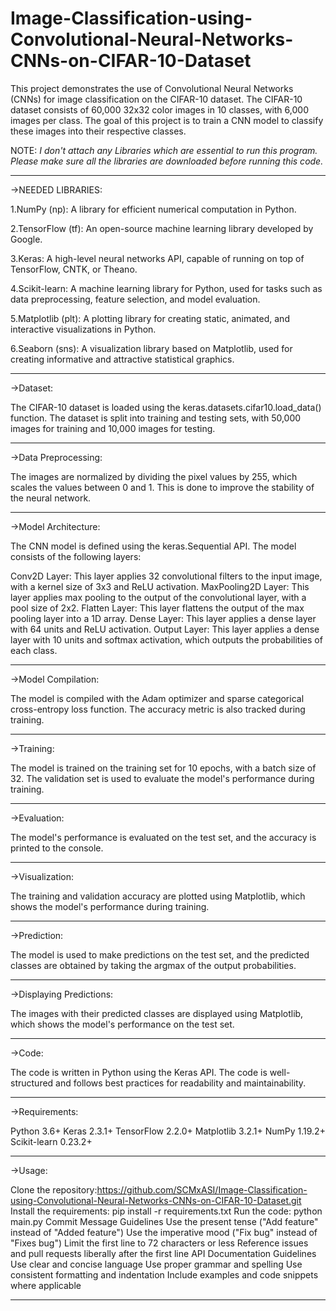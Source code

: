 # Image-Classification-using-Convolutional-Neural-Networks-CNNs-on-CIFAR-10-Dataset
This project demonstrates the use of Convolutional Neural Networks (CNNs) for image classification on the CIFAR-10 dataset. The CIFAR-10 dataset consists of 60,000 32x32 color images in 10 classes, with 6,000 images per class. The goal of this project is to train a CNN model to classify these images into their respective classes.


NOTE: *I don't attach any Libraries which are essential to run this program. Please make sure all the libraries are downloaded before running this code.*
******
->NEEDED LIBRARIES:

1.NumPy (np): A library for efficient numerical computation in Python.

2.TensorFlow (tf): An open-source machine learning library developed by Google.

3.Keras: A high-level neural networks API, capable of running on top of TensorFlow, CNTK, or Theano.

4.Scikit-learn: A machine learning library for Python, used for tasks such as data preprocessing, feature selection, and model evaluation.

5.Matplotlib (plt): A plotting library for creating static, animated, and interactive visualizations in Python.

6.Seaborn (sns): A visualization library based on Matplotlib, used for creating informative and attractive statistical graphics.

********************************************************************************************************************************

->Dataset:

The CIFAR-10 dataset is loaded using the keras.datasets.cifar10.load_data() function. The dataset is split into training and testing sets, with 50,000 images for training and 10,000 images for testing.
*************************************
->Data Preprocessing:

The images are normalized by dividing the pixel values by 255, which scales the values between 0 and 1. This is done to improve the stability of the neural network.
**************************************************************************************************************************
->Model Architecture:

The CNN model is defined using the keras.Sequential API. The model consists of the following layers:

Conv2D Layer: This layer applies 32 convolutional filters to the input image, with a kernel size of 3x3 and ReLU activation.
MaxPooling2D Layer: This layer applies max pooling to the output of the convolutional layer, with a pool size of 2x2.
Flatten Layer: This layer flattens the output of the max pooling layer into a 1D array.
Dense Layer: This layer applies a dense layer with 64 units and ReLU activation.
Output Layer: This layer applies a dense layer with 10 units and softmax activation, which outputs the probabilities of each class.
****************************
->Model Compilation:

The model is compiled with the Adam optimizer and sparse categorical cross-entropy loss function. The accuracy metric is also tracked during training.
*********************************
->Training:

The model is trained on the training set for 10 epochs, with a batch size of 32. The validation set is used to evaluate the model's performance during training.
************************************
->Evaluation:

The model's performance is evaluated on the test set, and the accuracy is printed to the console.
**********************
->Visualization:

The training and validation accuracy are plotted using Matplotlib, which shows the model's performance during training.
***********************************
->Prediction:

The model is used to make predictions on the test set, and the predicted classes are obtained by taking the argmax of the output probabilities.
**************************************
->Displaying Predictions:

The images with their predicted classes are displayed using Matplotlib, which shows the model's performance on the test set.
***************************************
->Code:

The code is written in Python using the Keras API. The code is well-structured and follows best practices for readability and maintainability.
***********************************
->Requirements:

Python 3.6+
Keras 2.3.1+
TensorFlow 2.2.0+
Matplotlib 3.2.1+
NumPy 1.19.2+
Scikit-learn 0.23.2+
***********************************
->Usage:

Clone the repository:https://github.com/SCMxASI/Image-Classification-using-Convolutional-Neural-Networks-CNNs-on-CIFAR-10-Dataset.git
Install the requirements: pip install -r requirements.txt
Run the code: python main.py
Commit Message Guidelines
Use the present tense ("Add feature" instead of "Added feature")
Use the imperative mood ("Fix bug" instead of "Fixes bug")
Limit the first line to 72 characters or less
Reference issues and pull requests liberally after the first line
API Documentation Guidelines
Use clear and concise language
Use proper grammar and spelling
Use consistent formatting and indentation
Include examples and code snippets where applicable
*****************************************************************************************************************************************
